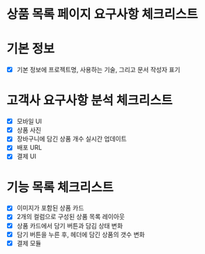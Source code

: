 # 상품 목록 페이지 요구사항 체크리스트

# 기본 정보
- [x] 기본 정보에 프로젝트명, 사용하는 기술, 그리고 문서 작성자 표기

# 고객사 요구사항 분석 체크리스트
- [x] 모바일 UI
- [x] 상품 사진
- [x] 장바구니에 담긴 상품 개수 실시간 업데이트
- [x] 배포 URL
- [x] 결제 UI

# 기능 목록 체크리스트
- [x] 이미지가 포함된 상품 카드
- [x] 2개의 컬럼으로 구성된 상품 목록 레이아웃
- [x] 상품 카드에서 담기 버튼과 담김 상태 변화
- [x] 담기 버튼을 누른 후, 헤더에 담긴 상품의 갯수 변화
- [x] 결제 모듈
